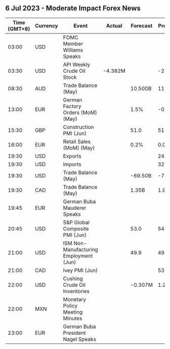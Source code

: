 ## 6 Jul 2023 - Moderate Impact Forex News
| Time (GMT+8) | Currency | Event | Actual | Forecast | Previous |
|------|----------|-------|--------|----------|----------|
| 03:00 | USD | FOMC Member Williams Speaks |  |  |  |
| 03:30 | USD | API Weekly Crude Oil Stock | -4.382M |  | -2.408M |
| 08:30 | AUD | Trade Balance (May) |  | 10.500B | 11.158B |
| 13:00 | EUR | German Factory Orders (MoM) (May) |  | 1.5% | -0.4% |
| 15:30 | GBP | Construction PMI (Jun) |  | 51.0 | 51.6 |
| 16:00 | EUR | Retail Sales (MoM) (May) |  | 0.2% | 0.0% |
| 19:30 | USD | Exports |  |  | 249.00B |
| 19:30 | USD | Imports |  |  | 323.60B |
| 19:30 | USD | Trade Balance (May) |  | -69.50B | -74.60B |
| 19:30 | CAD | Trade Balance (May) |  | 1.35B | 1.94B |
| 19:45 | EUR | German Buba Mauderer Speaks |  |  |  |
| 20:45 | USD | S&P Global Composite PMI (Jun) |  | 53.0 | 54.3 |
| 21:00 | USD | ISM Non-Manufacturing Employment (Jun) |  | 49.9 | 49.2 |
| 21:00 | CAD | Ivey PMI (Jun) |  |  | 53.5 |
| 22:00 | USD | Cushing Crude Oil Inventories |  | -0.307M | 1.209M |
| 22:00 | MXN | Monetary Policy Meeting Minutes |  |  |  |
| 23:00 | EUR | German Buba President Nagel Speaks |  |  |  |
